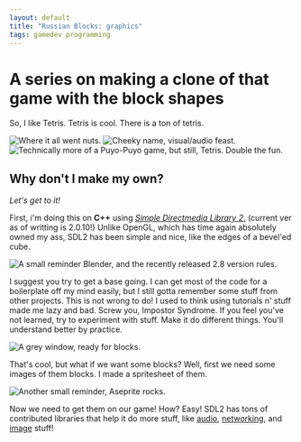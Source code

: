 ```yaml
---
layout: default
title: "Russian Blocks: graphics"
tags: gamedev programming
---
```


# A series on making a clone of that game with the block shapes

So, I like Tetris. Tetris is cool.  There is a ton of tetris.

![Where it all went nuts.](https://cdn.discordapp.com/attachments/605879338067558401/607608024596742145/gb_tetris_p_twe54z.png)
![Cheeky name, visual/audio feast.](https://cdn.discordapp.com/attachments/605879338067558401/607608491351212042/tetriseffect_keyart_1200x675.png)
![Technically more of a Puyo-Puyo game, but still, Tetris. Double the fun.](https://cdn.discordapp.com/attachments/605879338067558401/607608730632060938/H2x1_NSwitch_PuyoPuyoTetris_image1600w.png)


## Why don't I make my own?
*Let's get to it!*

First, i'm doing this on **C++** using [*Simple Directmedia Library 2*.](https://www.libsdl.org/index.php) (current ver as of writting is 2.0.10!) Unlike OpenGL, which has time again absolutely owned my ass, SDL2 has been simple and nice, like the edges of a bevel'ed cube.

![A small reminder Blender, and the recently released 2.8 version rules.](https://cdn.discordapp.com/attachments/605879338067558401/607609997194559516/unknown.png)

I suggest you try to get a base going. I can get most of the code for a boilerplate off my mind easily, but I still gotta remember some stuff from other projects. This is not wrong to do! I used to think using tutorials n' stuff made me lazy and bad. Screw you, Impostor Syndrome. If you feel you've not learned, try to experiment with stuff. Make it do different things. You'll understand better by practice.

![A grey window, ready for blocks.](https://cdn.discordapp.com/attachments/605879338067558401/607610856963833888/RussianBlocks_2019-08-03_13-44-34.png)

That's cool, but what if we want some blocks? Well, first we need some images of them blocks. I made a spritesheet of them.

![Another small reminder, Aseprite rocks.](https://cdn.discordapp.com/attachments/605879338067558401/607611115861442569/Aseprite_2019-08-01_19-55-43.png)

Now we need to get them on our game! How? Easy! SDL2 has tons of contributed libraries that help it do more stuff, like [audio](https://www.libsdl.org/projects/SDL_mixer/), [networking](https://www.libsdl.org/projects/SDL_net/), and [image](https://www.libsdl.org/projects/SDL_image/) stuff!

